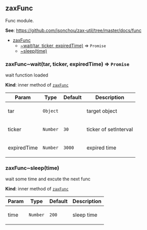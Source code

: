 <a name="module_zaxFunc"></a>

## zaxFunc
<p>Func module.</p>

**See**: https://github.com/jsonchou/zax-util/tree/master/docs/func  

* [zaxFunc](#module_zaxFunc)
    * [~wait(tar, ticker, expiredTime)](#module_zaxFunc..wait) ⇒ <code>Promise</code>
    * [~sleep(time)](#module_zaxFunc..sleep)

<a name="module_zaxFunc..wait"></a>

### zaxFunc~wait(tar, ticker, expiredTime) ⇒ <code>Promise</code>
<p>wait function loaded</p>

**Kind**: inner method of [<code>zaxFunc</code>](#module_zaxFunc)  

| Param | Type | Default | Description |
| --- | --- | --- | --- |
| tar | <code>Object</code> |  | <p>target object</p> |
| ticker | <code>Number</code> | <code>30</code> | <p>ticker of setInterval</p> |
| expiredTime | <code>Number</code> | <code>3000</code> | <p>expired time</p> |

<a name="module_zaxFunc..sleep"></a>

### zaxFunc~sleep(time)
<p>wait some time and excute the next func</p>

**Kind**: inner method of [<code>zaxFunc</code>](#module_zaxFunc)  

| Param | Type | Default | Description |
| --- | --- | --- | --- |
| time | <code>Number</code> | <code>200</code> | <p>sleep time</p> |

